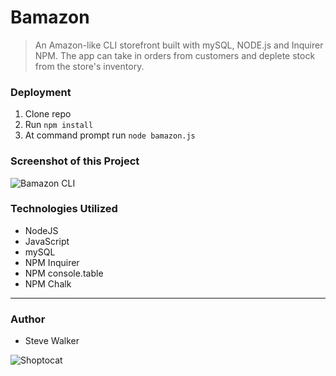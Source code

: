 # Bamazon

>An Amazon-like CLI storefront built with mySQL, NODE.js and Inquirer NPM. The app can take in orders from customers and deplete stock from the store's inventory.

### Deployment

1. Clone repo
2. Run `npm install`
3. At command prompt run `node bamazon.js`

### Screenshot of this Project

![Bamazon CLI](https://raw.github.com/captnwalker/Bamazon/master/screenshot/screenshot.gif "Bamazon CLI")

### Technologies Utilized

* NodeJS
* JavaScript
* mySQL
* NPM Inquirer
* NPM console.table
* NPM Chalk

---

### Author

* Steve Walker

![Shoptocat](https://octodex.github.com/images/shoptocat.png)